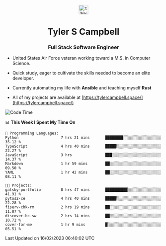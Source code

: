 <p align="center">
<a href="https://www.linkedin.com/in/t36campbell" target="blank"><img align="center" src="https://ik.imagekit.io/t36campbell/Portfolio/linkedin.png.original_m8bbGgPh6.png" alt="t36campbell" height="30" width="30" /></a>
</p>
<h1 align="center">Tyler S Campbell</h1>
<h3 align="center">Full Stack Software Engineer</h3>

* United States Air Force veteran working toward a M.S. in Computer Science.

* Quick study, eager to cultivate the skills needed to become an elite developer.

* Currently automating my life with **Ansible** and teaching myself **Rust**

* All of my projects are available at [https://tylercampbell.space/](https://tylercampbell.space/)

<!--START_SECTION:waka-->
![Code Time](http://img.shields.io/badge/Code%20Time-2%2C173%20hrs%2043%20mins-blue)

📊 **This Week I Spent My Time On** 

```text
💬 Programming Languages: 
Python                   7 hrs 21 mins       ████████░░░░░░░░░░░░░░░░░   35.12 % 
TypeScript               4 hrs 40 mins       █████░░░░░░░░░░░░░░░░░░░░   22.27 % 
JavaScript               3 hrs               ███░░░░░░░░░░░░░░░░░░░░░░   14.37 % 
Markdown                 1 hr 59 mins        ██░░░░░░░░░░░░░░░░░░░░░░░   09.50 % 
YAML                     1 hr 42 mins        ██░░░░░░░░░░░░░░░░░░░░░░░   08.11 % 

🐱‍💻 Projects: 
gatsby-portfolio         8 hrs 47 mins       ██████████░░░░░░░░░░░░░░░   41.91 % 
pytos2-ce                4 hrs 40 mins       █████░░░░░░░░░░░░░░░░░░░░   22.28 % 
fiserv-chk-rm            2 hrs 19 mins       ██░░░░░░░░░░░░░░░░░░░░░░░   11.07 % 
discover-bc-sw           2 hrs 14 mins       ██░░░░░░░░░░░░░░░░░░░░░░░   10.72 % 
cover-for-me             1 hr 9 mins         █░░░░░░░░░░░░░░░░░░░░░░░░   05.51 % 

```


 Last Updated on 16/02/2023 06:40:02 UTC
<!--END_SECTION:waka-->
